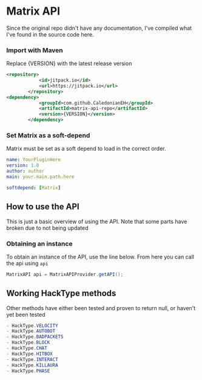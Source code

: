 # Matrix API
Since the original repo didn't have any documentation, I've compiled what I've found in the source code here.

### Import with Maven
Replace {VERSION} with the latest release version
```xml
<repository>
            <id>jitpack.io</id>
            <url>https://jitpack.io</url>
        </repository>
<dependency>
            <groupId>com.github.CaledonianEH</groupId>
            <artifactId>matrix-api-repo</artifactId>
            <version>{VERSION}</version>
        </dependency>
```

### Set Matrix as a soft-depend
Matrix must be set as a soft depend to load in the correct order.
```yaml
name: YourPluginHere
version: 1.0
author: author
main: your.main.path.here

softdepend: [Matrix]
```

## How to use the API
This is just a basic overview of using the API. Note that some parts have broken due to not being updated

### Obtaining an instance
To obtain an instance of the API, use the line below. From here you can call the api using ```api```
```java
MatrixAPI api = MatrixAPIProvider.getAPI();
```

## Working HackType methods
Other methods have either been tested and proven to return null, or haven't yet been tested
```java
- HackType.VELOCITY
- HackType.AUTOBOT
- HackType.BADPACKETS
- HackType.BLOCK
- HackType.CHAT
- HackType.HITBOX
- HackType.INTERACT
- HackType.KILLAURA
- HackType.PHASE
```


